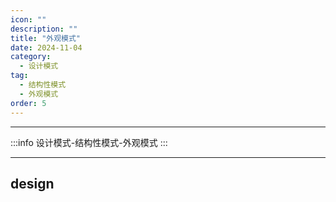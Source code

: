 ```yaml
---
icon: ""
description: ""
title: "外观模式"
date: 2024-11-04
category:
  - 设计模式
tag:
  - 结构性模式
  - 外观模式
order: 5
---
```


---

:::info
设计模式-结构性模式-外观模式
:::

---

## design
